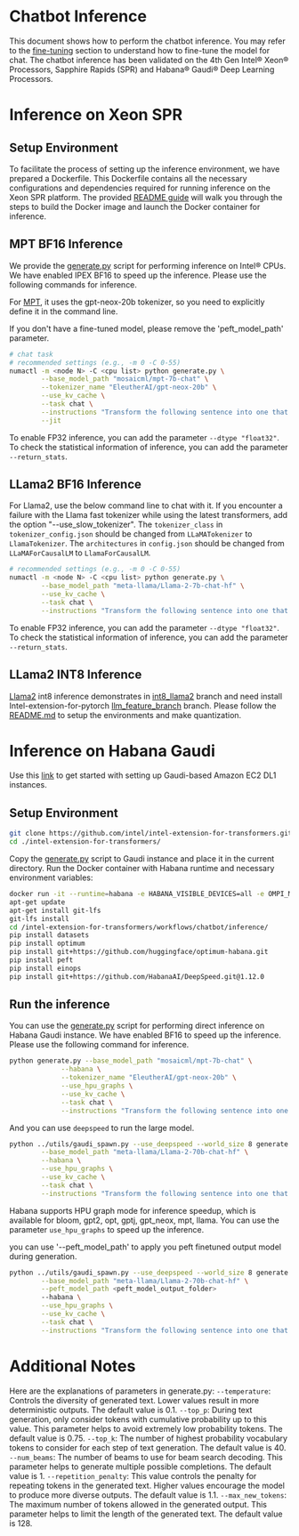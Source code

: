 Chatbot Inference
============

This document shows how to perform the chatbot inference. You may refer to the [fine-tuning](../fine_tuning/README.md) section to understand how to fine-tune the model for chat. The chatbot inference has been validated on the 4th Gen Intel® Xeon® Processors, Sapphire Rapids (SPR) and Habana® Gaudi® Deep Learning Processors.

# Inference on Xeon SPR

## Setup Environment
To facilitate the process of setting up the inference environment, we have prepared a Dockerfile. This Dockerfile contains all the necessary configurations and dependencies required for running inference on the Xeon SPR platform. The provided [README guide](./docker/README.md) will walk you through the steps to build the Docker image and launch the Docker container for inference.

## MPT BF16 Inference

We provide the [generate.py](./generate.py) script for performing inference on Intel® CPUs. We have enabled IPEX BF16 to speed up the inference. Please use the following commands for inference.

For [MPT](https://huggingface.co/mosaicml/mpt-7b-chat), it uses the gpt-neox-20b tokenizer, so you need to explicitly define it in the command line.

If you don't have a fine-tuned model, please remove the 'peft_model_path' parameter.

```bash
# chat task
# recommended settings (e.g., -m 0 -C 0-55)
numactl -m <node N> -C <cpu list> python generate.py \
        --base_model_path "mosaicml/mpt-7b-chat" \
        --tokenizer_name "EleutherAI/gpt-neox-20b" \
        --use_kv_cache \
        --task chat \
        --instructions "Transform the following sentence into one that shows contrast. The tree is rotten." \
        --jit
```


To enable FP32 inference, you can add the parameter `--dtype "float32"`. To check the statistical information of inference, you can add the parameter `--return_stats`.

## LLama2 BF16 Inference
For Llama2, use the below command line to chat with it.
If you encounter a failure with the Llama fast tokenizer while using the latest transformers, add the option "--use_slow_tokenizer".
The `tokenizer_class` in `tokenizer_config.json` should be changed from `LLaMATokenizer` to `LlamaTokenizer`.
The `architectures` in `config.json` should be changed from `LLaMAForCausalLM` to `LlamaForCausalLM`.

```bash
# recommended settings (e.g., -m 0 -C 0-55)
numactl -m <node N> -C <cpu list> python generate.py \
        --base_model_path "meta-llama/Llama-2-7b-chat-hf" \
        --use_kv_cache \
        --task chat \
        --instructions "Transform the following sentence into one that shows contrast. The tree is rotten."
```

To enable FP32 inference, you can add the parameter `--dtype "float32"`. To check the statistical information of inference, you can add the parameter `--return_stats`.

## LLama2 INT8 Inference
[Llama2](https://huggingface.co/meta-llama/Llama-2-7b-chat-hf) int8 inference demonstrates in [int8_llama2](https://github.com/intel/intel-extension-for-transformers/tree/int8_llama2/workflows/chatbot/inference) branch and need install Intel-extension-for-pytorch [llm_feature_branch](https://github.com/intel/intel-extension-for-pytorch/tree/llm_feature_branch) branch. Please follow the [README.md](https://github.com/intel/intel-extension-for-transformers/blob/81a4484dcc93f09d7609e6896fe3fbc22756975b/workflows/chatbot/inference/README.md) to setup the environments and make quantization.

# Inference on Habana Gaudi

Use this [link](https://docs.habana.ai/en/latest/AWS_EC2_DL1_and_PyTorch_Quick_Start/AWS_EC2_DL1_and_PyTorch_Quick_Start.html) to get started with setting up Gaudi-based Amazon EC2 DL1 instances.

## Setup Environment

```bash
git clone https://github.com/intel/intel-extension-for-transformers.git
cd ./intel-extension-for-transformers/
```

Copy the [generate.py](./generate.py) script to Gaudi instance and place it in the current directory.
Run the Docker container with Habana runtime and necessary environment variables:

```bash
docker run -it --runtime=habana -e HABANA_VISIBLE_DEVICES=all -e OMPI_MCA_btl_vader_single_copy_mechanism=none --cap-add=sys_nice --net=host --ipc=host -v $(pwd):/intel-extension-for-transformers vault.habana.ai/gaudi-docker/1.12.0/ubuntu22.04/habanalabs/pytorch-installer-2.0.1:latest
apt-get update
apt-get install git-lfs
git-lfs install
cd /intel-extension-for-transformers/workflows/chatbot/inference/
pip install datasets
pip install optimum
pip install git+https://github.com/huggingface/optimum-habana.git
pip install peft
pip install einops
pip install git+https://github.com/HabanaAI/DeepSpeed.git@1.12.0
```

## Run the inference

You can use the [generate.py](./generate.py) script for performing direct inference on Habana Gaudi instance. We have enabled BF16 to speed up the inference. Please use the following command for inference.

```bash
python generate.py --base_model_path "mosaicml/mpt-7b-chat" \
             --habana \
             --tokenizer_name "EleutherAI/gpt-neox-20b" \
             --use_hpu_graphs \
             --use_kv_cache \
             --task chat \
             --instructions "Transform the following sentence into one that shows contrast. The tree is rotten."
```

And you can use `deepspeed` to run the large model.

```bash
python ../utils/gaudi_spawn.py --use_deepspeed --world_size 8 generate.py \
        --base_model_path "meta-llama/Llama-2-70b-chat-hf" \
        --habana \
        --use_hpu_graphs \
        --use_kv_cache \
        --task chat \
        --instructions "Transform the following sentence into one that shows contrast. The tree is rotten."
```

Habana supports HPU graph mode for inference speedup, which is available for bloom, gpt2, opt, gptj, gpt_neox, mpt, llama. You can use the parameter `use_hpu_graphs` to speed up the inference.

you can use '--peft_model_path' to apply you peft finetuned output model during generation.

```bash
python ../utils/gaudi_spawn.py --use_deepspeed --world_size 8 generate.py \
        --base_model_path "meta-llama/Llama-2-70b-chat-hf" \
        --peft_model_path <peft_model_output_folder>
        --habana \
        --use_hpu_graphs \
        --use_kv_cache \
        --task chat \
        --instructions "Transform the following sentence into one that shows contrast. The tree is rotten."
```

# Additional Notes

Here are the explanations of parameters in generate.py:
`--temperature`: Controls the diversity of generated text. Lower values result in more deterministic outputs. The default value is 0.1.
`--top_p`: During text generation, only consider tokens with cumulative probability up to this value. This parameter helps to avoid extremely low probability tokens. The default value is 0.75.
`--top_k`: The number of highest probability vocabulary tokens to consider for each step of text generation. The default value is 40.
`--num_beams`: The number of beams to use for beam search decoding. This parameter helps to generate multiple possible completions. The default value is 1.
`--repetition_penalty`: This value controls the penalty for repeating tokens in the generated text. Higher values encourage the model to produce more diverse outputs. The default value is 1.1.
`--max_new_tokens`: The maximum number of tokens allowed in the generated output. This parameter helps to limit the length of the generated text. The default value is 128.
